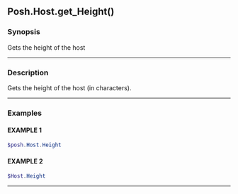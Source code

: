 Posh.Host.get_Height()
----------------------




### Synopsis
Gets the height of the host



---


### Description

Gets the height of the host (in characters).



---


### Examples
#### EXAMPLE 1
```PowerShell
$posh.Host.Height
```

#### EXAMPLE 2
```PowerShell
$Host.Height
```



---
